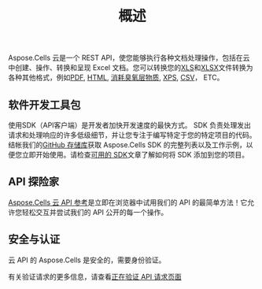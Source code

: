 ﻿---
title: 概述
second_title: Aspose.Cells Cloud Documen
type: docs
url: /zh/overview/
description: Aspose.Cells 云支持Excel创建、转换、合并、拆分、保护、内部对象操作等
weight: 10
---
Aspose.Cells 云是一个 REST API，使您能够执行各种文档处理操作，包括在云中创建、操作、转换和呈现 Excel 文档。您可以转换您的[XLS](https://docs.fileformat.com/spreadsheet/xls/)和[XLSX](https://docs.fileformat.com/spreadsheet/xlsx/)文件转换为各种其他格式，例如[PDF](https://docs.fileformat.com/view/pdf/), [HTML](https://docs.fileformat.com/web/html/), [消耗臭氧层物质](https://docs.fileformat.com/spreadsheet/ods/), [XPS](https://docs.fileformat.com/page-description-language/xps/), [CSV](https://docs.fileformat.com/spreadsheet/csv/)， ETC。

## **软件开发工具包**
使用SDK（API客户端）是开发者加快开发速度的最快方式。 SDK 负责处理发出请求和处理响应的许多低级细节，并让您专注于编写特定于您的特定项目的代码。结帐我们的[GitHub 存储库](https://github.com/aspose-cells-cloud)获取 Aspose.Cells SDK 的完整列表以及工作示例，以便您立即开始使用。请检查[可用的 SDK](/cells/zh/available-sdks/)文章了解如何将 SDK 添加到您的项目。

## **API 探险家**
[Aspose.Cells 云 API 参考](https://apireference.aspose.cloud/cells/)是立即在浏览器中试用我们的 API 的最简单方法！它允许您轻松交互并尝试我们的 API 公开的每一个操作。

## **安全与认证**
云 API 的 Aspose.Cells 是安全的，需要身份验证。

有关验证请求的更多信息，请查看[正在验证 API 请求页面](/total/getting-started/rest-api-overview/authenticating-api-requests/)
